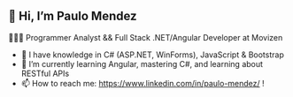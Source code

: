  👋 Hi, I’m Paulo Mendez
 -
 👨🏼‍💻 Programmer Analyst && Full Stack .NET/Angular Developer at Movizen
 
- 🌳 I have knowledge in C# (ASP.NET, WinForms), JavaScript & Bootstrap
- 🌱 I’m currently learning Angular, mastering C#, and learning about RESTful APIs
- 📫 How to reach me: https://www.linkedin.com/in/paulo-mendez/ !

<!---
paulomendez1/paulomendez1 is a ✨ special ✨ repository because its `README.md` (this file) appears on your GitHub profile.
You can click the Preview link to take a look at your changes.
--->
